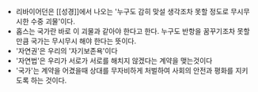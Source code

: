 - 리바이어던은 [[성경]]에서 나오는 '누구도 감히 맞설 생각조차 못할 정도로 무시무시한 수중 괴물'이다.
- 홉스는 국가란 바로 이 괴물과 같아야 한다고 한다. 누구도 반항을 꿈꾸기조차 못할 만큼 국가는 무시무시 해야 한다는 뜻이다.
- '자연권'은 우리의 '자기보존욕'이다
- '자연법'은 우리가 서로가 서로를 해치지 않겠다는 계약을 맺는것이다
- '국가'는 계약을 어겼을때 상대를 무자비하게 처벌하여 사회의 안전과 평화를 지키도록 하는 것이다.
